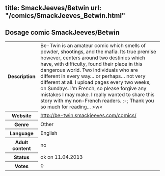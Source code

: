 title: SmackJeeves/Betwin
url: "/comics/SmackJeeves_Betwin.html"
---
Dosage comic SmackJeeves/Betwin
-----------------------------------------

<table class="comicinfo">
<tr>
<th>Description</th><td>Be-Twin is an amateur comic which smells of powder, shootings, and the mafia. Its true premise however, centers around two destinies which have, with difficulty, found their place in this dangerous world. Two individuals who are different in every way… or perhaps… not very different at all. I upload pages every two weeks, on Sundays. I’m French, so please forgive any mistakes I may make. I really wanted to share this story with my non-French readers. ;-; Thank you so much for reading... &gt;w&lt;</td>
</tr>
<tr>
<th>Website</th><td><a href="http://be-twin.smackjeeves.com/comics/">http://be-twin.smackjeeves.com/comics/</a></td>
</tr>
<tr>
<th>Genre</th><td>Other</td>
</tr>
<tr>
<th>Language</th><td>English</td>
</tr>
<tr>
<th>Adult content</th><td>no</td>
</tr>
<tr>
<th>Status</th><td>ok on 11.04.2013</td>
</tr>
<tr>
<th>Votes</th><td>0</div></td>
</tr>
</table>
